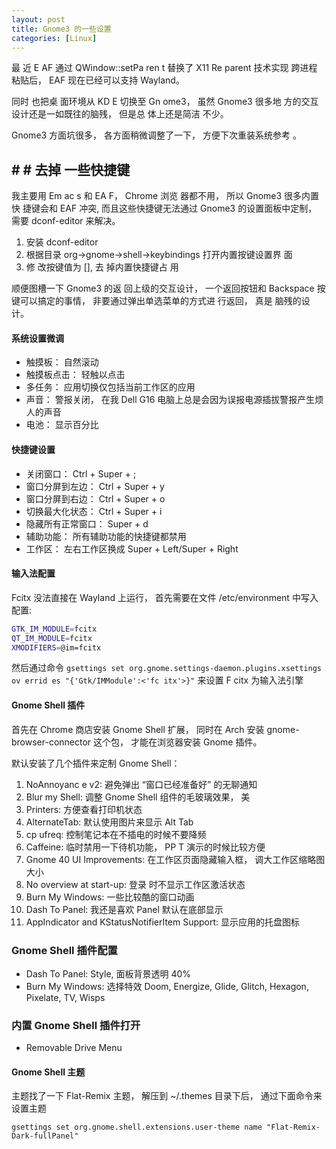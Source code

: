 ```yaml
---
layout: post
title: Gnome3 的一些设置
categories: [Linux]
---
```


最 近 E AF 通过 QWindow::setPa ren t 替换了 X11 Re parent 技术实现 跨进程 粘贴后， EAF 现在已经可以支持 Wayland。
 
同时 也把桌 面环境从 KD E  切换至 Gn ome3， 虽然 Gnome3 很多地 方的交互设计还是一如既往的脑残， 但是总 体上还是简洁 不少。

Gnome3 方面坑很多， 各方面稍微调整了一下， 方便下次重装系统参考 。

## # # 去掉 一些快捷键
 我主要用 Em ac s 和 EA F， Chrome 浏览 器都不用， 所以 Gnome3 很多内置快 捷键会和 EAF  冲突, 而且这些快捷键无法通过 Gnome3 的设置面板中定制， 需要 dconf-editor 来解决。

1. 安装 dconf-editor
2. 根据目录 org->gnome->shell->keybindings 打开内置按键设置界 面
3. 修 改按键值为 [], 去 掉内置快捷键占 用

顺便图槽一下 Gnome3 的返 回上级的交互设计， 一个返回按钮和  Backspace 按键可以搞定的事情， 非要通过弹出单选菜单的方式进 行返回， 真是 脑残的设 计。

#### 系统设置微调
* 触摸板： 自然滚动
* 触摸板点击： 轻触以点击
* 多任务： 应用切换仅包括当前工作区的应用
* 声音： 警报关闭， 在我 Dell G16 电脑上总是会因为误报电源插拔警报产生烦人的声音
* 电池： 显示百分比

#### 快捷键设置
* 关闭窗口： Ctrl + Super + ;
* 窗口分屏到左边： Ctrl + Super + y
* 窗口分屏到右边： Ctrl + Super + o
* 切换最大化状态： Ctrl + Super + i
* 隐藏所有正常窗口： Super + d
* 辅助功能： 所有辅助功能的快捷键都禁用
* 工作区： 左右工作区换成 Super + Left/Super + Right

#### 输入法配置

Fcitx 没法直接在 Wayland 上运行， 首先需要在文件 /etc/environment 中写入配置:

```bash
GTK_IM_MODULE=fcitx
QT_IM_MODULE=fcitx
XMODIFIERS=@im=fcitx
```

然后通过命令
```gsettings set org.gnome.settings-daemon.plugins.xsettings ov errid es "{'Gtk/IMModule':<'fc itx'>}"```
来设置 F citx 为输入法引擎

#### Gnome Shell 插件
首先在 Chrome 商店安装 Gnome Shell 扩展， 同时在 Arch 安装 gnome-browser-connector 这个包， 才能在浏览器安装 Gnome 插件。


默认安装了几个插件来定制 Gnome Shell：

1. NoAnnoyanc e v2: 避免弹出  “窗口已经准备好” 的无聊通知
2. Blur my Shell: 调整 Gnome Shell 组件的毛玻璃效果， 美 
3. Printers: 方便查看打印机状态
4. AlternateTab: 默认使用图片来显示 Alt Tab
5. cp ufreq: 控制笔记本在不插电的时候不要降频
6. Caffeine: 临时禁用一下待机功能， PP T 演示的时候比较方便
7. Gnome 40 UI Improvements: 在工作区页面隐藏输入框， 调大工作区缩略图大小
8. No overview at start-up: 登录 时不显示工作区激活状态
9. Burn My Windows: 一些比较酷的窗口动画
10. Dash To Panel: 我还是喜欢 Panel 默认在底部显示
11. AppIndicator and KStatusNotifierItem Support: 显示应用的托盘图标

### Gnome Shell 插件配置
* Dash To Panel: Style, 面板背景透明 40%
* Burn My Windows: 选择特效 Doom, Energize, Glide, Glitch, Hexagon, Pixelate, TV, Wisps

### 内置 Gnome Shell 插件打开
* Removable Drive Menu

#### Gnome Shell 主题

主题找了一下 Flat-Remix 主题， 解压到 ~/.themes 目录下后， 通过下面命令来设置主题

```gsettings set org.gnome.shell.extensions.user-theme name "Flat-Remix-Dark-fullPanel"```
